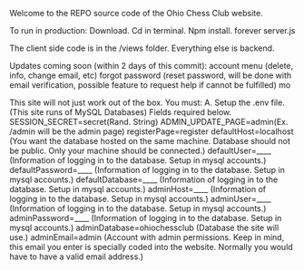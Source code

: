 Welcome to the REPO source code of the Ohio Chess Club website.

To run in production:
Download.
Cd in terminal.
Npm install.
forever server.js

The client side code is in the /views folder.
Everything else is backend.

Updates coming soon (within 2 days of this commit):
account menu (delete, info, change email, etc)
forgot password (reset password, will be done with email verification, possible feature to request help if cannot be fulfilled)
mo

This site will not just work out of the box. You must:
A. Setup the .env file. (This site runs of MySQL Databases) Fields required below.
    SESSION_SECRET=secret(Rand. String)
    ADMIN_UPDATE_PAGE=admin(Ex. /admin will be the admin page)
    registerPage=register
    defaultHost=localhost (You want the database hosted on the same machine. Database should not be public. Only your machine should be connected.)
    defaultUser=____ (Information of logging in to the database. Setup in mysql accounts.)
    defaultPassword=____ (Information of logging in to the database. Setup in mysql accounts.)
    defaultDatabase=____ (Information of logging in to the database. Setup in mysql accounts.)
    adminHost=____ (Information of logging in to the database. Setup in mysql accounts.)
    adminUser=____ (Information of logging in to the database. Setup in mysql accounts.)
    adminPassword=____ (Information of logging in to the database. Setup in mysql accounts.)
    adminDatabase=ohiochessclub (Database the site will use.)
    adminEmail=admin (Account with admin permissions. Keep in mind, this email you enter is specially coded into the website. Normally you would have to have a valid email address.)